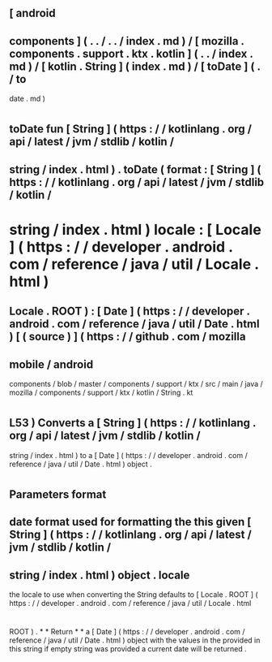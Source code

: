 [
android
-
components
]
(
.
.
/
.
.
/
index
.
md
)
/
[
mozilla
.
components
.
support
.
ktx
.
kotlin
]
(
.
.
/
index
.
md
)
/
[
kotlin
.
String
]
(
index
.
md
)
/
[
toDate
]
(
.
/
to
-
date
.
md
)
#
toDate
fun
[
String
]
(
https
:
/
/
kotlinlang
.
org
/
api
/
latest
/
jvm
/
stdlib
/
kotlin
/
-
string
/
index
.
html
)
.
toDate
(
format
:
[
String
]
(
https
:
/
/
kotlinlang
.
org
/
api
/
latest
/
jvm
/
stdlib
/
kotlin
/
-
string
/
index
.
html
)
locale
:
[
Locale
]
(
https
:
/
/
developer
.
android
.
com
/
reference
/
java
/
util
/
Locale
.
html
)
=
Locale
.
ROOT
)
:
[
Date
]
(
https
:
/
/
developer
.
android
.
com
/
reference
/
java
/
util
/
Date
.
html
)
[
(
source
)
]
(
https
:
/
/
github
.
com
/
mozilla
-
mobile
/
android
-
components
/
blob
/
master
/
components
/
support
/
ktx
/
src
/
main
/
java
/
mozilla
/
components
/
support
/
ktx
/
kotlin
/
String
.
kt
#
L53
)
Converts
a
[
String
]
(
https
:
/
/
kotlinlang
.
org
/
api
/
latest
/
jvm
/
stdlib
/
kotlin
/
-
string
/
index
.
html
)
to
a
[
Date
]
(
https
:
/
/
developer
.
android
.
com
/
reference
/
java
/
util
/
Date
.
html
)
object
.
#
#
#
Parameters
format
-
date
format
used
for
formatting
the
this
given
[
String
]
(
https
:
/
/
kotlinlang
.
org
/
api
/
latest
/
jvm
/
stdlib
/
kotlin
/
-
string
/
index
.
html
)
object
.
locale
-
the
locale
to
use
when
converting
the
String
defaults
to
[
Locale
.
ROOT
]
(
https
:
/
/
developer
.
android
.
com
/
reference
/
java
/
util
/
Locale
.
html
#
ROOT
)
.
*
*
Return
*
*
a
[
Date
]
(
https
:
/
/
developer
.
android
.
com
/
reference
/
java
/
util
/
Date
.
html
)
object
with
the
values
in
the
provided
in
this
string
if
empty
string
was
provided
a
current
date
will
be
returned
.
